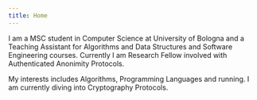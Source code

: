 ```yaml
---
title: Home
---
```


I am a MSC student in Computer Science at University of Bologna and a Teaching Assistant for Algorithms and Data Structures and Software Engineering courses. Currently I am Research Fellow involved with Authenticated Anonimity Protocols.

My interests includes Algorithms, Programming Languages and running. I am currently diving into Cryptography Protocols.